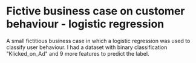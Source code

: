 # Fictive business case on customer  behaviour - logistic regression
A small fictitious business case in which a logistic regression was used to classify user behaviour. I had a dataset with binary classification "Klicked_on_Ad" and 9 more features to predict the label.
